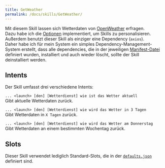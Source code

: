 ```yaml
---
title: GetWeather
permalink: /docs/skills/GetWeather/
---
```


Mit diesem Skill lassen sich Wetterdaten von [OpenWeather](https://openweathermap.org/) erfragen.  
Dazu habe ich die [Optionen](./../create-skill/manifest.md#optionen) implementiert, um Skills zu personalisieren.  
Außerdem benutzt dieser Skill als einziger eine Dependency (``axios``).  
Daher habe ich für mein System ein simples Dependency-Management-System erstellt, dass alle dependencies, die in der jeweiligen [Manifest-Datei](./../create-skill/manifest.md#abhängigkeiten) definiert wurden, installiert und auch wieder löscht, sollte der Skill deinstalliert werden.  

## Intents

Der Skill umfasst drei verschiedene Intents:

``... <launch> [den] [Wetterdienst] wie ist das Wetter aktuell``  
Gibt aktuelle Wetterdaten zurück.  

``... <launch> [den] [Wetterdienst] wie wird das Wetter in 3 Tagen``  
Gibt Wetterdaten in ``X Tagen`` zurück.  

``... <launch> [den] [Wetterdienst] wie wird das Wetter am Donnerstag``  
Gibt Wetterdaten an einem bestimmten Wochentag zurück.  

## Slots

Dieser Skill verwendet lediglich Standard-Slots, die in der [``defaults.json``](https://github.com/fwehn/pp-voiceassistant/blob/main/src/client/defaults.json) definiert sind.

